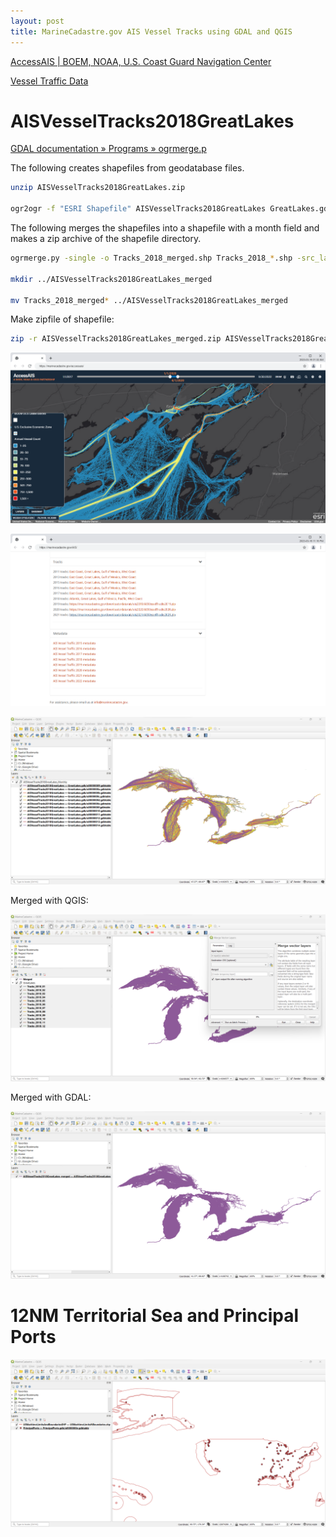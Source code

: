 ```yaml
---
layout: post
title: MarineCadastre.gov AIS Vessel Tracks using GDAL and QGIS
---
```


[AccessAIS \| BOEM, NOAA, U.S. Coast Guard Navigation Center](https://marinecadastre.gov/accessais/)

[Vessel Traffic Data](https://marinecadastre.gov/ais/)

# AISVesselTracks2018GreatLakes

[GDAL documentation » Programs » ogrmerge.p](https://gdal.org/programs/ogrmerge.html)

The following creates shapefiles from geodatabase files.

```bash
unzip AISVesselTracks2018GreatLakes.zip

ogr2ogr -f "ESRI Shapefile" AISVesselTracks2018GreatLakes GreatLakes.gdb
```

The following merges the shapefiles into a shapefile with a month field and makes a zip archive of the shapefile directory.

```bash
ogrmerge.py -single -o Tracks_2018_merged.shp Tracks_2018_*.shp -src_layer_field_name month

mkdir ../AISVesselTracks2018GreatLakes_merged

mv Tracks_2018_merged* ../AISVesselTracks2018GreatLakes_merged
```

Make zipfile of shapefile:

```bash
zip -r AISVesselTracks2018GreatLakes_merged.zip AISVesselTracks2018GreatLakes_merged
```

![MarineCadastre.gov AccessAIS](/images/MarineCadastre/AccessAIS-MarineCadastre-gov.png)

![MarineCadastre.gov Data](/images/MarineCadastre/MarineCadastre-gov-Vessel-Traffic-Data.png)

![QGIS Monthly AIS Vessel Tracks](/images/MarineCadastre/QGIS_monthly.png)

Merged with QGIS:

![Merged with QGIS](/images/MarineCadastre/QGIS_merge.png)

Merged with GDAL:

![Merged with GDAL](/images/MarineCadastre/GDAL_merge.png)

# 12NM Territorial Sea and Principal Ports

![12NM Territorial Sea and Principal Ports](/images/MarineCadastre/PrincipalPorts.png)